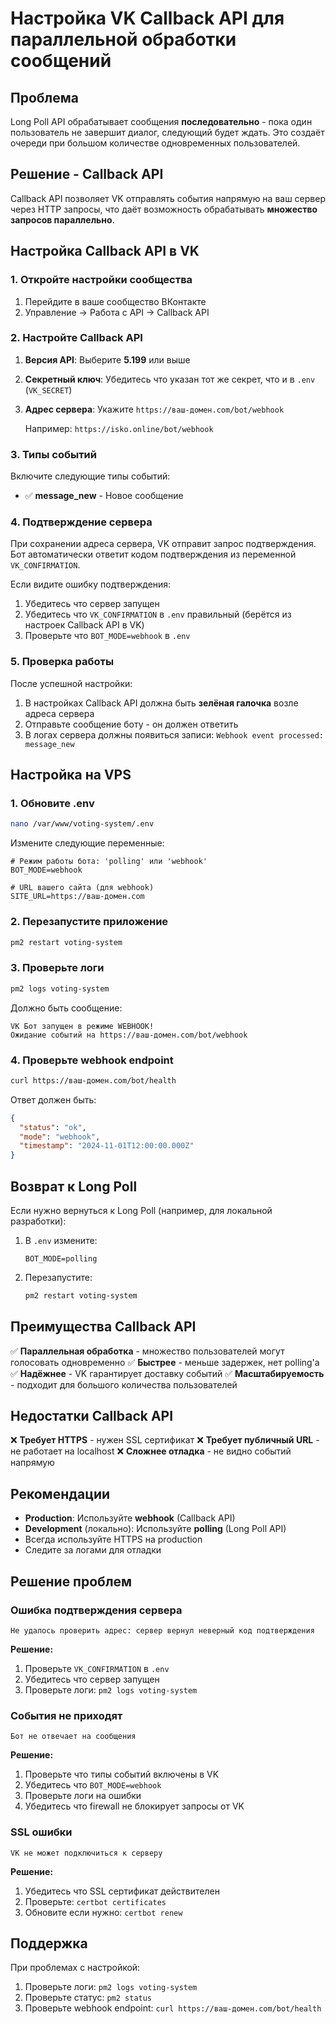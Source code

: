 # Настройка VK Callback API для параллельной обработки сообщений

## Проблема

Long Poll API обрабатывает сообщения **последовательно** - пока один пользователь не завершит диалог, следующий будет ждать. Это создаёт очереди при большом количестве одновременных пользователей.

## Решение - Callback API

Callback API позволяет VK отправлять события напрямую на ваш сервер через HTTP запросы, что даёт возможность обрабатывать **множество запросов параллельно**.

## Настройка Callback API в VK

### 1. Откройте настройки сообщества

1. Перейдите в ваше сообщество ВКонтакте
2. Управление → Работа с API → Callback API

### 2. Настройте Callback API

1. **Версия API**: Выберите **5.199** или выше
2. **Секретный ключ**: Убедитесь что указан тот же секрет, что и в `.env` (`VK_SECRET`)
3. **Адрес сервера**: Укажите `https://ваш-домен.com/bot/webhook`

   Например: `https://isko.online/bot/webhook`

### 3. Типы событий

Включите следующие типы событий:
- ✅ **message_new** - Новое сообщение

### 4. Подтверждение сервера

При сохранении адреса сервера, VK отправит запрос подтверждения. Бот автоматически ответит кодом подтверждения из переменной `VK_CONFIRMATION`.

Если видите ошибку подтверждения:
1. Убедитесь что сервер запущен
2. Убедитесь что `VK_CONFIRMATION` в `.env` правильный (берётся из настроек Callback API в VK)
3. Проверьте что `BOT_MODE=webhook` в `.env`

### 5. Проверка работы

После успешной настройки:

1. В настройках Callback API должна быть **зелёная галочка** возле адреса сервера
2. Отправьте сообщение боту - он должен ответить
3. В логах сервера должны появиться записи: `Webhook event processed: message_new`

## Настройка на VPS

### 1. Обновите .env

```bash
nano /var/www/voting-system/.env
```

Измените следующие переменные:

```env
# Режим работы бота: 'polling' или 'webhook'
BOT_MODE=webhook

# URL вашего сайта (для webhook)
SITE_URL=https://ваш-домен.com
```

### 2. Перезапустите приложение

```bash
pm2 restart voting-system
```

### 3. Проверьте логи

```bash
pm2 logs voting-system
```

Должно быть сообщение:
```
VK Бот запущен в режиме WEBHOOK!
Ожидание событий на https://ваш-домен.com/bot/webhook
```

### 4. Проверьте webhook endpoint

```bash
curl https://ваш-домен.com/bot/health
```

Ответ должен быть:
```json
{
  "status": "ok",
  "mode": "webhook",
  "timestamp": "2024-11-01T12:00:00.000Z"
}
```

## Возврат к Long Poll

Если нужно вернуться к Long Poll (например, для локальной разработки):

1. В `.env` измените:
   ```env
   BOT_MODE=polling
   ```

2. Перезапустите:
   ```bash
   pm2 restart voting-system
   ```

## Преимущества Callback API

✅ **Параллельная обработка** - множество пользователей могут голосовать одновременно
✅ **Быстрее** - меньше задержек, нет polling'а
✅ **Надёжнее** - VK гарантирует доставку событий
✅ **Масштабируемость** - подходит для большого количества пользователей

## Недостатки Callback API

❌ **Требует HTTPS** - нужен SSL сертификат
❌ **Требует публичный URL** - не работает на localhost
❌ **Сложнее отладка** - не видно событий напрямую

## Рекомендации

- **Production**: Используйте **webhook** (Callback API)
- **Development** (локально): Используйте **polling** (Long Poll API)
- Всегда используйте HTTPS на production
- Следите за логами для отладки

## Решение проблем

### Ошибка подтверждения сервера

```
Не удалось проверить адрес: сервер вернул неверный код подтверждения
```

**Решение:**
1. Проверьте `VK_CONFIRMATION` в `.env`
2. Убедитесь что сервер запущен
3. Проверьте логи: `pm2 logs voting-system`

### События не приходят

```
Бот не отвечает на сообщения
```

**Решение:**
1. Проверьте что типы событий включены в VK
2. Убедитесь что `BOT_MODE=webhook`
3. Проверьте логи на ошибки
4. Убедитесь что firewall не блокирует запросы от VK

### SSL ошибки

```
VK не может подключиться к серверу
```

**Решение:**
1. Убедитесь что SSL сертификат действителен
2. Проверьте: `certbot certificates`
3. Обновите если нужно: `certbot renew`

## Поддержка

При проблемах с настройкой:
1. Проверьте логи: `pm2 logs voting-system`
2. Проверьте статус: `pm2 status`
3. Проверьте webhook endpoint: `curl https://ваш-домен.com/bot/health`
